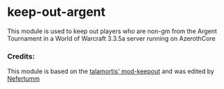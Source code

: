 # keep-out-argent
This module is used to keep out players who are non-gm from the Argent Tournament in a World of Warcraft 3.3.5a server running on AzerothCore

### Credits:
This module is based on the [talamortis' mod-keepout](https://github.com/talamortis/mod-keepout) and was edited by [Nefertumm](https://github.com/Nefertumm)

